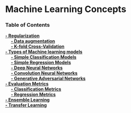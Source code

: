 # Machine Learning Concepts

### Table of Contents
**[- Regularization](Evaluation.md)**<br>
&emsp; **[- Data augmentation](Evaluation.md#Test)**<br>
&emsp; **[- K-fold Cross-Validation](#usage-instructions)**<br>
**[- Types of Machine learning models](#installation-instructions)**<br>
&emsp; **[- Simple Classification Models](#usage-instructions)**<br>
&emsp; **[- Simple Regression Models](#usage-instructions)**<br>
&emsp; **[- Deep Neural Networks](#usage-instructions)**<br>
&emsp; **[- Convolution Neural Networks](#usage-instructions)**<br>
&emsp; **[- Generative Adversarial Networks](#usage-instructions)**<br>
**[- Evaluation Metrics](#troubleshooting)**<br>
&emsp; **[- Classification Metrics](#usage-instructions)**<br>
&emsp; **[- Regression Metrics](#usage-instructions)**<br>
**[- Ensemble Learning](#troubleshooting)**<br>
**[- Transfer Learning](#troubleshooting)**<br>
